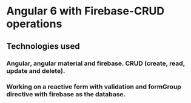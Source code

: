 # Angular 6 with Firebase-CRUD operations

## Technologies used

### Angular, angular material and firebase. CRUD (create, read, update and delete).

### Working on a reactive form with validation and formGroup directive with firebase as the database.
